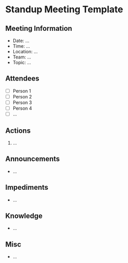 # Standup Meeting Template

## Meeting Information

- Date: ... 
- Time: ...
- Location: ...
- Team: ...
- Topic: ... 

## Attendees

- [ ] Person 1
- [ ] Person 2
- [ ] Person 3
- [ ] Person 4 
- [ ] ...

## Actions

1. ...

## Announcements

- ...

## Impediments

- ...

## Knowledge

- ...

## Misc

- ...
